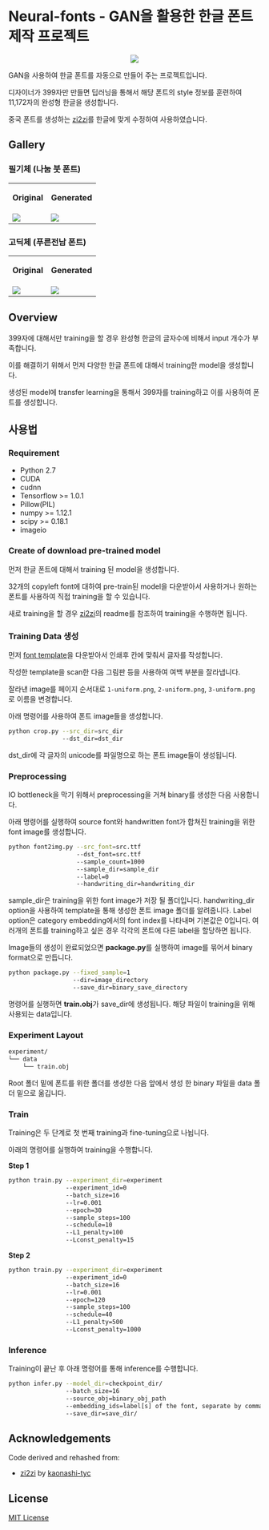 # Neural-fonts - GAN을 활용한 한글 폰트 제작 프로젝트

<p align="center">
  <img src="assets/NanumBrush-gen15.png">
</p>

GAN을 사용하여 한글 폰트를 자동으로 만들어 주는 프로젝트입니다. 

디자이너가 399자만 만들면 딥러닝을 통해서 해당 폰트의 style 정보를 훈련하여 11,172자의 완성형 한글을 생성합니다.

중국 폰트를 생성하는 [zi2zi](https://github.com/kaonashi-tyc/zi2zi)를 한글에 맞게 수정하여 사용하였습니다.

## Gallery
### 필기체 (나눔 붓 폰트)
<table>
  <tr>
    <td><p align="center"><b>Original<b/></p></td>
    <td><p align="center"><b>Generated<b/></p></td>
  </tr>
  <tr>
    <td><img src="assets/NanumBrush-org15.png"></td>
    <td><img src="assets/NanumBrush-gen15.png"></td>
  </tr>
</table>

### 고딕체 (푸른전남 폰트)
<table>
  <tr>
    <td><p align="center"><b>Original<b/></p></td>
    <td><p align="center"><b>Generated<b/></p></td>
  </tr>
  <tr>
    <td><img src="assets/Pureun-org15.png"></td>
    <td><img src="assets/Pureun-gen15.png"></td>
  </tr>
</table>

## Overview

399자에 대해서만 training을 할 경우 완성형 한글의 글자수에 비해서 input 개수가 부족합니다.

이를 해결하기 위해서 먼저 다양한 한글 폰트에 대해서 training한 model을 생성합니다.

생성된 model에 transfer learning을 통해서 399자를 training하고 이를 사용하여 폰트를 생성합니다.

## 사용법
### Requirement
* Python 2.7
* CUDA
* cudnn
* Tensorflow >= 1.0.1
* Pillow(PIL)
* numpy >= 1.12.1
* scipy >= 0.18.1
* imageio

### Create of download pre-trained model

먼저 한글 폰트에 대해서 training 된 model을 생성합니다.

32개의 copyleft font에 대하여 pre-train된 model을 다운받아서 사용하거나 원하는 폰트를 사용하여 직접 training을 할 수 있습니다.

새로 training을 할 경우 [zi2zi](https://github.com/kaonashi-tyc/zi2zi)의 readme를 참조하여 training을 수행하면 됩니다.

### Training Data 생성

먼저 [font template](template/TemplateKR.pdf)을 다운받아서 인쇄후 칸에 맞춰서 글자를 작성합니다.

작성한 template을 scan한 다음 그림판 등을 사용하여 여백 부분을 잘라냅니다.

잘라낸 image를 페이지 순서대로 `1-uniform.png`, `2-uniform.png`, `3-uniform.png`로 이름을 변경합니다.

아래 명령어를 사용하여 폰트 image들을 생성합니다.

```sh
python crop.py --src_dir=src_dir
               --dst_dir=dst_dir
```

dst_dir에 각 글자의 unicode를 파일명으로 하는 폰트 image들이 생성됩니다.

### Preprocessing

IO bottleneck을 막기 위해서 preprocessing을 거쳐 binary를 생성한 다음 사용합니다.

아래 명령어를 실행하여 source font와 handwritten font가 합쳐진 training을 위한 font image를 생성합니다.

```sh
python font2img.py --src_font=src.ttf
                   --dst_font=src.ttf
                   --sample_count=1000
                   --sample_dir=sample_dir
                   --label=0
                   --handwriting_dir=handwriting_dir
```
sample_dir은 training을 위한 font image가 저장 될 폴더입니다.
handwriting_dir option을 사용하여 template을 통해 생성한 폰트 image 폴더를 알려줍니다.
Label option은 category embedding에서의 font index를 나타내며 기본값은 0입니다. 여러개의 폰트를 training하고 싶은 경우 각각의 폰트에 다른 label을 할당하면 됩니다.

Image들의 생성이 완료되었으면 **package.py**를 실행하여 image를 묶어서 binary format으로 만듭니다.

```sh
python package.py --fixed_sample=1
                  --dir=image_directory
                  --save_dir=binary_save_directory
```

명령어를 실행하면 **train.obj**가 save_dir에 생성됩니다. 해당 파일이 training을 위해 사용되는 data입니다.

### Experiment Layout
```sh
experiment/
└── data
    └── train.obj
```

Root 폴더 밑에 폰트를 위한 폴더를 생성한 다음 앞에서 생성 한 binary 파일을 data 폴더 밑으로 옮깁니다. 

### Train

Training은 두 단계로 첫 번째 training과 fine-tuning으로 나뉩니다.

아래의 명령어를 실행하여 training을 수행합니다.

**Step 1**
```sh
python train.py --experiment_dir=experiment 
                --experiment_id=0
                --batch_size=16 
                --lr=0.001
                --epoch=30 
                --sample_steps=100 
                --schedule=10 
                --L1_penalty=100 
                --Lconst_penalty=15
```

**Step 2**
```sh
python train.py --experiment_dir=experiment 
                --experiment_id=0
                --batch_size=16 
                --lr=0.001
                --epoch=120 
                --sample_steps=100 
                --schedule=40 
                --L1_penalty=500 
                --Lconst_penalty=1000
```

### Inference

Training이 끝난 후 아래 명령어를 통해 inference를 수행합니다.

```sh
python infer.py --model_dir=checkpoint_dir/ 
                --batch_size=16 
                --source_obj=binary_obj_path 
                --embedding_ids=label[s] of the font, separate by comma
                --save_dir=save_dir/
```

## Acknowledgements
Code derived and rehashed from:
* [zi2zi](https://github.com/kaonashi-tyc/zi2zi) by [kaonashi-tyc](https://github.com/kaonashi-tyc)

## License
[MIT License](https://raw.githubusercontent.com/JohnCoates/Aerial/master/LICENSE)